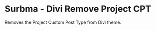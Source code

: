 Surbma - Divi Remove Project CPT
===============================

Removes the Project Custom Post Type from Divi theme.